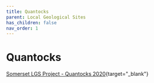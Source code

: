 ```yaml
---
title: Quantocks
parent: Local Geological Sites
has_children: false
nav_order: 1
---
```


# Quantocks

[Somerset LGS Project - Quantocks 2020](http://www.somerc.com/wp-content/uploads/2020/04/Somerset-LGS-Project-Final-report-for-Quantocks-area-April-2020.pdf){target="_blank"}

